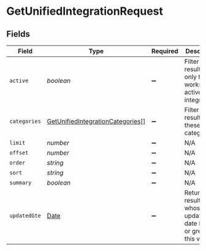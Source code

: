 # GetUnifiedIntegrationRequest


## Fields

| Field                                                                                           | Type                                                                                            | Required                                                                                        | Description                                                                                     |
| ----------------------------------------------------------------------------------------------- | ----------------------------------------------------------------------------------------------- | ----------------------------------------------------------------------------------------------- | ----------------------------------------------------------------------------------------------- |
| `active`                                                                                        | *boolean*                                                                                       | :heavy_minus_sign:                                                                              | Filter the results for only the workspace's active integrations                                 |
| `categories`                                                                                    | [GetUnifiedIntegrationCategories](../../models/operations/getunifiedintegrationcategories.md)[] | :heavy_minus_sign:                                                                              | Filter the results on these categories                                                          |
| `limit`                                                                                         | *number*                                                                                        | :heavy_minus_sign:                                                                              | N/A                                                                                             |
| `offset`                                                                                        | *number*                                                                                        | :heavy_minus_sign:                                                                              | N/A                                                                                             |
| `order`                                                                                         | *string*                                                                                        | :heavy_minus_sign:                                                                              | N/A                                                                                             |
| `sort`                                                                                          | *string*                                                                                        | :heavy_minus_sign:                                                                              | N/A                                                                                             |
| `summary`                                                                                       | *boolean*                                                                                       | :heavy_minus_sign:                                                                              | N/A                                                                                             |
| `updatedGte`                                                                                    | [Date](https://developer.mozilla.org/en-US/docs/Web/JavaScript/Reference/Global_Objects/Date)   | :heavy_minus_sign:                                                                              | Return only results whose updated date is equal or greater to this value                        |